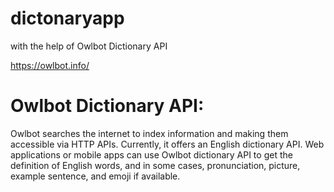 # dictonaryapp

with the help of Owlbot Dictionary API 

https://owlbot.info/

# Owlbot Dictionary API:

Owlbot searches the internet to index information and making them accessible via HTTP APIs. Currently, it offers an English dictionary API. Web applications or mobile apps can use Owlbot dictionary API to get the definition of English words, and in some cases, pronunciation, picture, example sentence, and emoji if available.



